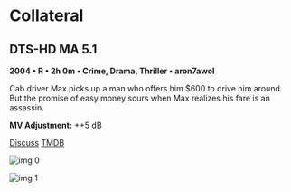 # Collateral

## DTS-HD MA 5.1

**2004 • R • 2h 0m • Crime, Drama, Thriller • aron7awol**

Cab driver Max picks up a man who offers him $600 to drive him around. But the promise of easy money sours when Max realizes his fare is an assassin.

**MV Adjustment:** ++5 dB

[Discuss](https://www.avsforum.com/threads/bass-eq-for-filtered-movies.2995212/post-58092604)  [TMDB](1538)

![img 0](https://i.imgur.com/LW8m9eJ.jpg)

![img 1](https://i.imgur.com/iVQhZFv.jpg)

